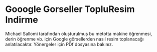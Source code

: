 # Gooogle Gorseller TopluResim Indirme

Michael Sallomi tarafından oluşturulmuş bu metotta makine öğrenmesi, derin öğrenme vb. için Google görsellerden nasıl resim toplanacağı anlatılacaktır.
Yönergeler için PDf dosyasına bakınız.
